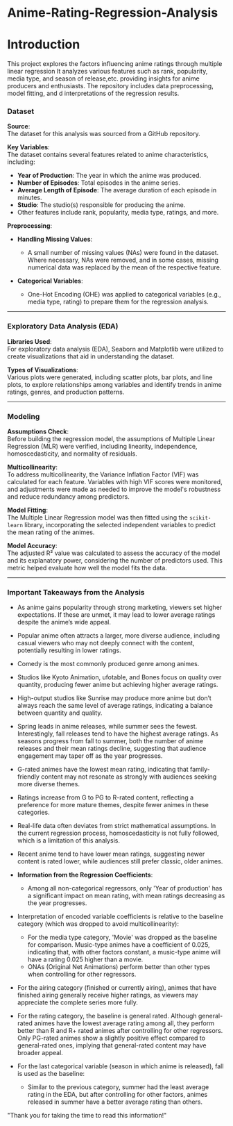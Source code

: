 # Anime-Rating-Regression-Analysis

# Introduction
This project explores the factors influencing anime ratings through multiple linear regression
It analyzes various features such as rank, popularity, media type, and season of release,etc. providing insights for anime producers and enthusiasts. The repository includes data preprocessing, model fitting, and d interpretations of the regression results.


###  Dataset

**Source**:  
The dataset for this analysis was sourced from a GitHub repository.

**Key Variables**:  
The dataset contains several features related to anime characteristics, including:
- **Year of Production**: The year in which the anime was produced.
- **Number of Episodes**: Total episodes in the anime series.
- **Average Length of Episode**: The average duration of each episode in minutes.
- **Studio**: The studio(s) responsible for producing the anime.
- Other features include rank, popularity, media type, ratings, and more.

**Preprocessing**:  
- **Handling Missing Values**:  
  - A small number of missing values (NAs) were found in the dataset. Where necessary, NAs were removed, and in some cases, missing numerical data was replaced by the mean of the respective feature.
  
- **Categorical Variables**:  
  - One-Hot Encoding (OHE) was applied to categorical variables (e.g., media type, rating) to prepare them for the regression analysis.

---

###  Exploratory Data Analysis (EDA)

**Libraries Used**:  
For exploratory data analysis (EDA), Seaborn and Matplotlib were utilized to create visualizations that aid in understanding the dataset.

**Types of Visualizations**:  
Various plots were generated, including scatter plots, bar plots, and line plots, to explore relationships among variables and identify trends in anime ratings, genres, and production patterns.

---


###  Modeling

**Assumptions Check**:  
Before building the regression model, the assumptions of Multiple Linear Regression (MLR) were verified, including linearity, independence, homoscedasticity, and normality of residuals.

**Multicollinearity**:  
To address multicollinearity, the Variance Inflation Factor (VIF) was calculated for each feature. Variables with high VIF scores were monitored, and adjustments were made as needed to improve the model's robustness and reduce redundancy among predictors.

**Model Fitting**:  
The Multiple Linear Regression model was then fitted using the `scikit-learn` library, incorporating the selected independent variables to predict the mean rating of the animes.

**Model Accuracy**:  
The adjusted R² value was calculated to assess the accuracy of the model and its explanatory power, considering the number of predictors used. This metric helped evaluate how well the model fits the data.

---

### Important Takeaways from the Analysis

- As anime gains popularity through strong marketing, viewers set higher expectations. If these are unmet, it may lead to lower average ratings despite the anime’s wide appeal.
  
- Popular anime often attracts a larger, more diverse audience, including casual viewers who may not deeply connect with the content, potentially resulting in lower ratings.

- Comedy is the most commonly produced genre among animes.

- Studios like Kyoto Animation, ufotable, and Bones focus on quality over quantity, producing fewer anime but achieving higher average ratings.

- High-output studios like Sunrise may produce more anime but don’t always reach the same level of average ratings, indicating a balance between quantity and quality.

- Spring leads in anime releases, while summer sees the fewest. Interestingly, fall releases tend to have the highest average ratings. As seasons progress from fall to summer, both the number of anime releases and their mean ratings decline, suggesting that audience engagement may taper off as the year progresses.

- G-rated animes have the lowest mean rating, indicating that family-friendly content may not resonate as strongly with audiences seeking more diverse themes.

- Ratings increase from G to PG to R-rated content, reflecting a preference for more mature themes, despite fewer animes in these categories.

- Real-life data often deviates from strict mathematical assumptions. In the current regression process, homoscedasticity is not fully followed, which is a limitation of this analysis.

- Recent anime tend to have lower mean ratings, suggesting newer content is rated lower, while audiences still prefer classic, older animes.

- **Information from the Regression Coefficients**:
    - Among all non-categorical regressors, only 'Year of production' has a significant impact on mean rating, with mean ratings decreasing as the year progresses.

- Interpretation of encoded variable coefficients is relative to the baseline category (which was dropped to avoid multicollinearity):
    - For the media type category, 'Movie' was dropped as the baseline for comparison. Music-type animes have a coefficient of 0.025, indicating that, with other factors constant, a music-type anime will have a rating 0.025 higher than a movie.
    - ONAs (Original Net Animations) perform better than other types when controlling for other regressors.

- For the airing category (finished or currently airing), animes that have finished airing generally receive higher ratings, as viewers may appreciate the complete series more fully.

- For the rating category, the baseline is general rated. Although general-rated animes have the lowest average rating among all, they perform better than R and R+ rated animes after controlling for other regressors. Only PG-rated animes show a slightly positive effect compared to general-rated ones, implying that general-rated content may have broader appeal.

- For the last categorical variable (season in which anime is released), fall is used as the baseline:
    - Similar to the previous category, summer had the least average rating in the EDA, but after controlling for other factors, animes released in summer have a better average rating than others.



"Thank you for taking the time to read this information!"







